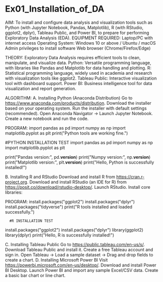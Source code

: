 # Ex01_Installation_of_DA
AIM:
To install and configure data analysis and visualization tools such as Python (with Jupyter Notebook, Pandas, Matplotlib), R (with RStudio, ggplot2, dplyr), Tableau Public, and Power BI, to prepare for performing Exploratory Data Analysis (EDA).
EQUIPMENT REQUIRED:
Laptop/PC with internet access
Operating System: Windows 10 or above / Ubuntu / macOS
Admin privileges to install software
Web browser (Chrome/Firefox/Edge)

THEORY:
Exploratory Data Analysis requires efficient tools to clean, manipulate, and visualize data.
Python: Versatile programming language, with libraries like Pandas and Matplotlib for data handling and plotting.
R: Statistical programming language, widely used in academia and research with visualization tools like ggplot2.
Tableau Public: Interactive visualization tool with dashboard support.
Power BI: Business intelligence tool for data visualization and report generation.

ALGORITHM:
A. Installing Python (Anaconda Distribution)
Go to https://www.anaconda.com/products/distribution.
Download the installer based on your operating system.
Run the installer with default settings (recommended).
Open Anaconda Navigator → Launch Jupyter Notebook.
Create a new notebook and run the code.

PROGRAM:
import pandas as pd
import numpy as np
import matplotlib.pyplot as plt
print("Python tools are working fine.")

#PYTHON INSTALLATION TEST
import pandas as pd
import numpy as np
import matplotlib.pyplot as plt

print("Pandas version:", pd.__version__)
print("Numpy version:", np.__version__)
print("Matplotlib version:", plt.__version__)
print("Hello, Python is successfully installed!")




B. Installing R and RStudio
Download and install R from https://cran.r-project.org.
Download and install RStudio (an IDE for R) from https://posit.co/download/rstudio-desktop/.
Launch RStudio.
Install core libraries:

PROGRAM:
install.packages("ggplot2")
install.packages("dplyr")
install.packages("tidyverse")
print("R tools installed and loaded successfully.")

      #R INSTALLATION TEST
install.packages("ggplot2")
install.packages("dplyr")
library(ggplot2)
library(dplyr)
print("Hello, R is successfully installed!")

C. Installing Tableau Public
Go to https://public.tableau.com/en-us/s/.
Download Tableau Public and install it.
Create a free Tableau account and sign in.
Open Tableau → Load a sample dataset → Drag and drop fields to create a chart.
D. Installing Microsoft Power BI
Visit https://powerbi.microsoft.com/en-us/desktop/.
Download and install Power BI Desktop.
Launch Power BI and import any sample Excel/CSV data.
Create a basic bar chart or line chart.
